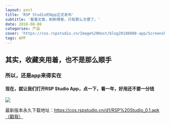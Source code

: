 ```yaml
---
layout: post
title: 'RSP Studio的App正式发布'
subtitle: '看看文章，刷刷博客，只有那么方便了。'
date: 2018-08-08
categories: 产品
cover: 'https://cos.rspstudio.cn/Image%20Host/blog20180808-app/Screenshot_20180808-095745.jpg'
tags: APP
---
```


## 其实，收藏夹用着，也不是那么顺手
### 所以，还是app来得实在
#### 现在，就让我们打开RSP Studio App，点一下，看一年，好用还不要一分钱
![](https://cos.rspstudio.cn/Image%20Host/blog20180808-app/Screenshot_20180808-095745.jpg)

最新版本永久下载地址：https://cos.rspstudio.cn/d1/RSP%20Studio_0.1.apk
[（戳我）](https://cos.rspstudio.cn/d1/RSP%20Studio_0.1.apk)
